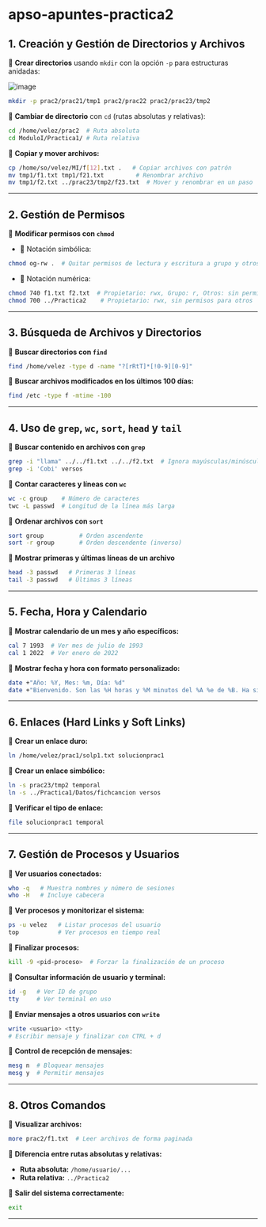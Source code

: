 # apso-apuntes-practica2

## 1. Creación y Gestión de Directorios y Archivos

🔹 **Crear directorios** usando `mkdir` con la opción `-p` para estructuras anidadas:

![image](https://github.com/user-attachments/assets/862ddd80-7b8c-466d-b4dd-8bfa235c84bd)

```sh
mkdir -p prac2/prac21/tmp1 prac2/prac22 prac2/prac23/tmp2
```

🔹 **Cambiar de directorio** con `cd` (rutas absolutas y relativas):
```sh
cd /home/velez/prac2  # Ruta absoluta
cd ModuloI/Practica1/ # Ruta relativa
```

🔹 **Copiar y mover archivos:**
```sh
cp /home/so/velez/MI/f[12].txt .   # Copiar archivos con patrón
mv tmp1/f1.txt tmp1/f21.txt         # Renombrar archivo
mv tmp1/f2.txt ../prac23/tmp2/f23.txt  # Mover y renombrar en un paso
```

---

## 2. Gestión de Permisos

🔹 **Modificar permisos con `chmod`**

- 🔹 Notación simbólica:
```sh
chmod og-rw .  # Quitar permisos de lectura y escritura a grupo y otros
```
- 🔹 Notación numérica:
```sh
chmod 740 f1.txt f2.txt  # Propietario: rwx, Grupo: r, Otros: sin permisos
chmod 700 ../Practica2    # Propietario: rwx, sin permisos para otros
```

---

## 3. Búsqueda de Archivos y Directorios

🔹 **Buscar directorios con `find`**
```sh
find /home/velez -type d -name "?[rRtT]*[!0-9][0-9]"
```

🔹 **Buscar archivos modificados en los últimos 100 días:**
```sh
find /etc -type f -mtime -100
```

---

## 4. Uso de `grep`, `wc`, `sort`, `head` y `tail`

🔹 **Buscar contenido en archivos con `grep`**
```sh
grep -i "llama" ../../f1.txt ../../f2.txt  # Ignora mayúsculas/minúsculas
grep -i 'Cobi' versos
```

🔹 **Contar caracteres y líneas con `wc`**
```sh
wc -c group    # Número de caracteres
twc -L passwd  # Longitud de la línea más larga
```

🔹 **Ordenar archivos con `sort`**
```sh
sort group          # Orden ascendente
sort -r group       # Orden descendente (inverso)
```

🔹 **Mostrar primeras y últimas líneas de un archivo**
```sh
head -3 passwd   # Primeras 3 líneas
tail -3 passwd   # Últimas 3 líneas
```

---

## 5. Fecha, Hora y Calendario

🔹 **Mostrar calendario de un mes y año específicos:**
```sh
cal 7 1993  # Ver mes de julio de 1993
cal 1 2022  # Ver enero de 2022
```

🔹 **Mostrar fecha y hora con formato personalizado:**
```sh
date +"Año: %Y, Mes: %m, Día: %d"
date +"Bienvenido. Son las %H horas y %M minutos del %A %e de %B. Ha sido un placer"
```

---

## 6. Enlaces (Hard Links y Soft Links)

🔹 **Crear un enlace duro:**
```sh
ln /home/velez/prac1/solp1.txt solucionprac1
```

🔹 **Crear un enlace simbólico:**
```sh
ln -s prac23/tmp2 temporal
ln -s ../Practica1/Datos/fichcancion versos
```

🔹 **Verificar el tipo de enlace:**
```sh
file solucionprac1 temporal
```

---

##  7. Gestión de Procesos y Usuarios

🔹 **Ver usuarios conectados:**
```sh
who -q   # Muestra nombres y número de sesiones
who -H   # Incluye cabecera
```

🔹 **Ver procesos y monitorizar el sistema:**
```sh
ps -u velez   # Listar procesos del usuario
top           # Ver procesos en tiempo real
```

🔹 **Finalizar procesos:**
```sh
kill -9 <pid-proceso>  # Forzar la finalización de un proceso
```

🔹 **Consultar información de usuario y terminal:**
```sh
id -g   # Ver ID de grupo
tty     # Ver terminal en uso
```

🔹 **Enviar mensajes a otros usuarios con `write`**
```sh
write <usuario> <tty>
# Escribir mensaje y finalizar con CTRL + d
```

🔹 **Control de recepción de mensajes:**
```sh
mesg n  # Bloquear mensajes
mesg y  # Permitir mensajes
```

---

##  8. Otros Comandos

🔹 **Visualizar archivos:**
```sh
more prac2/f1.txt  # Leer archivos de forma paginada
```

🔹 **Diferencia entre rutas absolutas y relativas:**
- **Ruta absoluta:** `/home/usuario/...`
- **Ruta relativa:** `../Practica2`

🔹 **Salir del sistema correctamente:**
```sh
exit
```

---

